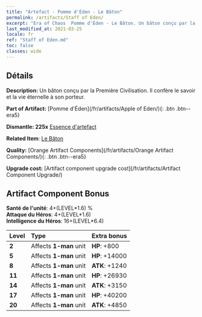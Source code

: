 ```yaml
---
title: "Artefact - Pomme d'Éden - Le Bâton"
permalink: /artifacts/Staff of Eden/
excerpt: "Era of Chaos  Pomme d'Éden - Le Bâton. Un bâton conçu par la Première Civilisation. Il confère le savoir et la vie éternelle à son porteur."
last_modified_at: 2021-03-25
locale: fr
ref: "Staff of Eden.md"
toc: false
classes: wide
---
```




## Détails

 **Description:** Un bâton conçu par la Première Civilisation. Il confère le savoir et la vie éternelle à son porteur.

 **Part of Artifact:** [Pomme d'Éden](/fr/artifacts/Apple of Eden/){: .btn .btn--era5}

 **Dismantle: 225x** [Essence d'artefact](/fr/Items/con_905/)

 **Related Item**: [Le Bâton](/fr/Items/art_186/)

 **Quality:** [Orange Artifact Components](/fr/artifacts/Orange Artifact Components/){: .btn .btn--era5}

 **Upgrade cost:** [Artifact component upgrade cost](/fr/artifacts/Artifact Component Upgrade/)

## Artifact Component Bonus

  **Santé de l'unité**: 4+(LEVEL\*1.6) %<br/>**Attaque du Héros**: 4+(LEVEL\*1.6)<br/>**Intelligence du Héros**: 16+(LEVEL\*6.4)

  |  Level  | Type |    Extra bonus  | 
  |:--------|:-----|:----------------| 
  | **2** | Affects **1-man** unit | **HP**: +800 | 
  | **5** | Affects **1-man** unit | **HP**: +14000 | 
  | **8** | Affects **1-man** unit | **ATK**: +1240 | 
  | **11** | Affects **1-man** unit | **HP**: +26930 | 
  | **14** | Affects **1-man** unit | **ATK**: +3150 | 
  | **17** | Affects **1-man** unit | **HP**: +40200 | 
  | **20** | Affects **1-man** unit | **ATK**: +4850 | 
